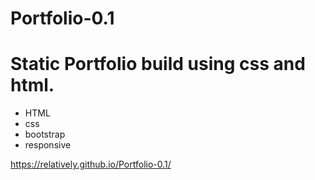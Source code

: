 # Portfolio-0.1

<h1>Static Portfolio build using css and html.</h1>

<ul>
  <li>HTML</li>
  <li>css</li>
  <li>bootstrap</li>
  <li>responsive</li>
</ul>


https://relatively.github.io/Portfolio-0.1/
